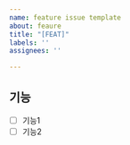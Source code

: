 ```yaml
---
name: feature issue template
about: feaure
title: "[FEAT]"
labels: ''
assignees: ''

---
```


## 기능
- [ ] 기능1
- [ ] 기능2
